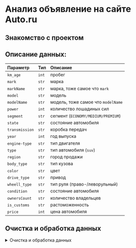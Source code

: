 # Анализ объявление на сайте Auto.ru

## Знакомство с проектом

## Описание данных:
| Параметр | Тип | Описание    |
| :-- | :-- | :-- |
| `km_age`           | `int`    | пробег |
| `mark`     | `str`    | марка |
| `markName`     | `str`    | марка, тоже самое что `mark` |
| `model`         | `str`    | модель |
| `modelName`         | `str`    | модель, тоже самое что `modelName`  |
| `power`       | `int`   | количество лошадиных сил |
| `segment`         | `str`  | сегмент (`ECONOMY/MEDIUM/PREMIUM`) |
| `state`           | `str`  | состояние автомобиля |
| `transmission`   | `str`    | коробка передач |
| `year`     | `int`    | год выпуска |
| `engine-type`     | `str`    | тип двигателя |
| `type`         | `str`   | тип автомобиля (`suv`) |
| `region`  | `str`    | город продажи |
| `body_type`  | `str`    | тип кузова |
| `color`  | `str`    | цвет |
| `drive_type`  | `str`    | привод |
| `wheell_type`  | `str`    | тип руля (право-/леворульный) |
| `condition`  | `str`    | состояние автомобиля |
| `ownersCount`  | `str`    | количество владельцев |
| `is_customs`  | `str`    | растоможенность |
| `price`  | `int`    | цена автомобиля |


## Очистка и обработка данных

<details>
<summary>Очистка и обработка данных</summary>

## Очистка и обработка данных

Полный код можно найти в [`jupyter notebook`](https://nbviewer.jupyter.org/github/ArthurBodrov/autoru_analytics/blob/main/Cleaning.ipynb).

Первично просматриваем данные.

<img src="img/firstly_look.png" width="900" height="617" />

Просматривая колонки замечаем, что они написанные в разном формате, например, `engine-type, ownersCount и km_age` написанным 3 разными стилями через тире, camel case и snike case. Исправим это, приведем к snike case.

<img src='img/columns.png' width="900" height="128">

### Переименование колонок
1. engine-type -> engine_type, чтобы соотвестовала единному стилю
2. is_customs -> customs_cleared, чтобы улучшить понимание, что это за фича
3. ownersCount -> owners_count
   
```python
cars = cars.rename(columns={
    'engine-type': 'engine_type', 
    'is_customs': 'customs_cleared', 
    'ownersCount': 'owners_count'})

# Проверяем изменение 
cars.columns

# Выводит
Index(['item_link', 'km_age', 'mark', 'markName', 'model', 'modelName',
       'power', 'segment', 'state', 'transmission', 'year', 'engine_type',
       'type', 'region', 'body_type', 'color', 'drive_type', 'wheell_type',
       'condition', 'owners_count', 'customs_cleared', 'price'],
      dtype='object')

```


### А есть ли дубликаты в моем дата сете? Сейчас проверим.

<img src='img/dup_check.png' width="900" height="133"/>

**54 тысячи дубликатов!** Я не поверил, поэтому решил проверить сам.

Ищу дубликат и проверяю его.


<img src='img/dup_example.png' width="900" height="658"/>

54 тысячи дубликатов стали похожи на правду.

Дропаю дубликат и в дата сете остается **4 891 наблюдений**.

<img src='img/dup_drop.png' width="900" height="107"/>

Займемся чисткой данных.

### Вывожу процент незаполненных данных

<img src='img/percent_miss_values.png' width="900" height="357">

```python
cars = cars.drop('item_link', axis=1) # Дропаю 100% пропущенную фичу 
```

## Чистка данных
1. Нужно дропнуть modelName и markName.
2. Превести body_type и color  к одному формату.
3. Заменить станции метро на город в region.
4. Скорее всего `nan - drive_type, wheell_type, condition, ownersCount, customs_cleared` потому что это новые автомобили. А скрепер не может взять эти данные, поскольку они не доступны.
5. Нужно ли дропнуть type?

#### 1. Дропнуть modelName и markName
**Проблема:** Колонки дублируются. model и modelName, mark и markName предоставляют одно и ту же информацию.

<img src='img/modelName_drop.png' width="900" height="95"/>

#### 2. Превести body_type и color к одному формату. Сейчас неправильно ('внедорожник 5 дв.', 'Внедорожник 5 дв.')
**Проблема:** 'внедорожник 5 дв.', 'Внедорожник 5 дв.' - это 2 разных варианта.

|Было|Стало|
|---|---|
|**30 вариантов** - `['седан', 'внедорожник 5 дв.', 'Внедорожник 5 дв.', 'Седан', ... ]` | **20 вариантов**  - `['седан', 'внедорожник 5 дв.', 'универсал 5 дв.', ... ]` |
| **27 вариантов** - `['Зелёный', 'синий', 'Синий', 'зелёный' .. ]` | **15 вариантов**  - `['синий', 'белый', 'серый', 'чёрный', 'оранжевый', 'коричневый', ... ]`|

#### 3. Заменить станции метро на город в колонке `region`.
**Проблема:** на сайте не всегда указывают город, в большинстве указывают станцию метро. Разобразие названий метро будет мешать обучится модели, поэтому надо превести их в единому типу.
Для этого я собрал название метро и МЦД в файл `moscow_stations.csv`
Также я выделил некоторые станции МЦД в зону ***Москва и Московская область***.

Всего уникальных названий ***329***, это точно собьет модель с толку.

Мапим значения метро к значению `"Москва"` и получаем ***106*** уникальных названий. Отлично!

<img src='img/region_unique_replaced.png' width="900" height="377"/>

#### 4. Скорее всего фичи nan - drive_type, wheell_type, condition, ownersCount, customs_cleared потому что это новые автомобили
**Проблема:** Для новых автомобилей нет информации о приводе, тип лево-/праворульная, кол-во владелецев и растоможена ли она или нет.

Для начала проверить гипотезу - "... nan - drive_type, wheell_type, condition, ownersCount, customs_cleared потому что это новые автомобили"

<img src='img/new_nan.png' width="900" height="703"/> 

**Гипотеза подтвердилась!**

Поскольку привод неизвестен, заполним значения новой категорией 'неизвестно'.

```python
cars['drive_type'].unique()

# Выводит 
array(['передний', 'задний', 'полный', nan], dtype=object)
```

```python
cars['drive_type'] = cars['drive_type'].fillna('неизвестно')
cars['drive_type'].isnull().sum()

# Выводит
0
```

Добавим колонку `drive_type_imputed` для исскуственно проставленных значений. Это может помочь моделям лучше обучится. 

Для этого найдет индекс колонки `drive_type`, и добавим новую колонку `drive_type_imputed` рядом с ней. Я делаю это для удобства.

```python
enum_col = [(i, col) for i, col in enumerate(cars.columns)]
enum_col

# Выводит
[(0, 'km_age'),
 (1, 'mark'),
 (2, 'model'),
 (3, 'power'),
 (4, 'segment'),
 (5, 'state'),
 (6, 'transmission'),
 (7, 'year'),
 (8, 'engine_type'),
 (9, 'type'),
 (10, 'region'),
 (11, 'body_type'),
 (12, 'color'),
 (13, 'drive_type'),
 (14, 'wheell_type'),
 (15, 'condition'),
 (16, 'owners_count'),
 (17, 'customs_cleared'),
 (18, 'price')]
```

```python
cars.insert(14, 'drive_type_imputed', 0)
```

```python
'drive_type_imputed' in cars.columns

# Выводит
True
```

Заполняем колонку `drive_type_imputed` значением `1` наблюдения с категорией 'неизвестно'. Поскольку первоначально все значения были заполненный нулями.

```python
mask = cars['drive_type'] == 'неизвестно'
cars.loc[mask, 'drive_type_imputed'] = 1
```

Отлично, переходим к `whell_type`.

Большинство новых автомобилей леворульные, поэтому заполняем их как леворульные.

```python
cars['wheell_type'].unique() 

# Выводит
array(['Левый', nan, 'Правый'], dtype=object)
```

```python
cars['wheell_type'] = cars['wheell_type'].fillna('Левый')

cars['wheell_type'].isnull().sum()

# Выводит
0
```

Теперь заполним к `whell_type`.

Состояние машин заполняем, как "новая".

```python
cars['condition'].unique()

# Выводит
array(['Не требует ремонта', nan], dtype=object)
```

```python
cars['condition'] = cars['condition'].fillna('Новая')

cars['condition'].isnull().sum()

# Выводит
0
```

Заполним `owners_count`.

У новых автомобилей не было владелецев, заполняем - "0 владелецев"

```python
cars['owners_count'].unique()

# Выводит
array(['1 владелец', '3 или более', '2 владельца', nan],
      dtype=object)
```

```python
cars['owners_count'] = cars['owners_count'].fillna('0 владелецев')

cars['owners_count'].isnull().sum()

# Выводит
0
```

Все новые автомобили растаможены, заполняем "Растаможен" колонку `customs_cleared`.

```python
cars['customs_cleared'].unique()

# Выводит
array(['Растаможен', nan], dtype=object)
```

```python
cars['customs_cleared'] = cars['customs_cleared'].fillna('Растаможен')

cars['customs_cleared'].isnull().sum()

# Выводит
0
```

#### 5. Нужно ли дропнуть type?
**Проблема:** type - тип автомобиля, который заполнен только одним значением `suv`. Дропнуть его или нет?

Вычислим процент пропущенных значений.

```python
n_null_type = cars['type'].isnull().sum()

f'В процентах это будет {round((n_null_type / cars.shape[0]) * 100, 2)}%'

# Выводит
'В процентах это будет 53.08%'
```

```python
cars['type'].unique()

# Выводит
array([nan, 'suv'], dtype=object)
```

53% это много + есть всего 1 одно значение `suv`. Решаю **дропнуть** значение.

```python
cars = cars.drop('type', axis=1)

'type' in cars.columns

# Выводит
False
```

<img src='img/final_data_set.png' width="900" height="328"/>

### И последний штрих 
`km_age`, `power`, `price`, `year` - это целочисленные значения, но тут распознаются как float. Исправим это.

### `Km_age`

```python
print(f"Было: {cars['km_age'].dtype}")
cars['km_age'] = cars['km_age'].astype("int32")
print(f"Стало: {cars['km_age'].dtype}")

# Выводит
Было: float64
Стало: int32
```

### `Power`

```python
print(f"Было: {cars['power'].dtype}")
cars['power'] = cars['power'].astype("int32")
print(f"Стало: {cars['power'].dtype}")

# Выводит
Было: float64
Стало: int32
```

### `Year`

```python

print(f"Было: {cars['year'].dtype}")
cars['price'] = cars['year'].astype("int32")
print(f"Стало: {cars['year'].dtype}")

# Выводит
Было: float64
Стало: int32
```

### `Price`

```python

print(f"Было: {cars['price'].dtype}")
cars['price'] = cars['price'].astype("int32")
print(f"Стало: {cars['price'].dtype}")

# Выводит
Было: float64
Стало: int32
```

<img src='img/fina_final_data_frame.png' width="900" height="310"/>

```python
cars.to_csv('autoru_cleaned.csv', index=False)
```
</details>
